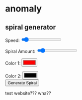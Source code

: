 <head>
	<link rel="stylesheet" href="mainsite.css">
	<script src="gif.js?v=3"></script>
</head>

<body>
  <h1>anomaly</h1>
  <h2>spiral generator</h2>
  <label for="slider1">Speed:</label>
  <input type="range" id="slider1" min="0" max="3" value="0.2" step="0.1">
  <br>

  <label for="slider2">Spiral Amount:</label>
  <input type="range" id="slider2" min="2" max="24" value="4">
  <br>

  <label for="colorPicker1">Color 1:</label>
  <input type="color" id="colorPicker1" value="#ff0000">
  <br>

  <label for="colorPicker2">Color 2:</label>
  <input type="color" id="colorPicker2" value="#000000">
  <br>
  <button onclick="generateRandomNoise()">Generate Spiral</button>
  <div id="imageContainer"></div>
  <p> test website??? wha?? </p>
</body>

<script>
    const slider1 = document.getElementById('slider1');
    const colorPicker1 = document.getElementById('colorPicker1');
    const slider2 = document.getElementById('slider2');
    const colorPicker2 = document.getElementById('colorPicker2');

	function hexToRgb(hex) {
	    // Remove the hash symbol, if present
	    hex = hex.replace(/^#/, '');
	
	    // Parse the hex value into individual color components
	    var bigint = parseInt(hex, 16);
	    var r = (bigint >> 16) & 255;
	    var g = (bigint >> 8) & 255;
	    var b = bigint & 255;
	
	    // Return the RGB values as an object
	    return [r,g,b];
	}
	
  document.addEventListener('DOMContentLoaded', function () {
    // Find the div with the class 'wrapper'
    var wrapperDiv = document.querySelector('.wrapper');

    // Check if the wrapperDiv is found
    if (wrapperDiv) {
        // Find and remove the header element within the wrapper
        var headerElement = wrapperDiv.querySelector('header');
        if (headerElement) {
            headerElement.remove();
        }

        // Find and remove the footer element within the wrapper
        var footerElement = wrapperDiv.querySelector('footer');
        if (footerElement) {
            footerElement.remove();
        }
    }
});
  function getDistance(x1,x2,y1,y2) {
    var a = x2 - x1;
    var b = y2 - y1;
    
    var c = Math.sqrt( a*a + b*b );
    return c;
  }

  function angle(cx, cy, ex, ey) {
    var dy = ey - cy;
    var dx = ex - cx;
    var theta = Math.atan2(dy, dx); // range (-PI, PI]
    theta *= 180 / Math.PI; // rads to degs, range (-180, 180]
    //if (theta < 0) theta = 360 + theta; // range [0, 360)
    return (theta+360) % 360;
  }
  function lerpcolor(clr1,clr2, fac) {
    return [clr1[0]*(1-fac) + clr2[0]*fac,clr1[1]*(1-fac) + clr2[1]*fac,clr1[2]*(1-fac) + clr2[2]*fac];
  }
  function generateRandomNoise() {
  // Create a canvas element
    var gif = new GIF({
	  workers: 2,
	  quality: 10
	});
	var growthFactor = slider1.value;
	var angleFactor = 360.0/slider2.value;
	var hueShiftFactor = -0.1;
	var clr1 = hexToRgb(colorPicker1.value);
	var clr2 = hexToRgb(colorPicker2.value);
	  for (let i = 0; i < 100; i++) {
	    var canvas = document.createElement("canvas");
	    canvas.width = 128;
	    canvas.height = 128;
	    var ctx = canvas.getContext("2d");
	
	    
	    // Generate random noise
	    for (var x = 0; x < 128; x++) {
	      for (var y = 0; y < 128; y++) {
	        var d = getDistance(x,64,y,64);
	        var a = angle(x,y,64,64);
	
	        
	        
	        var dist = ((d/64.0)+(a/angleFactor));
	        
	        var randomValue = Math.floor(Math.random() * 256);
	        var v = i*growthFactor;
		var f = (dist+v);
	        
		var l = (f)%1.0;
	        var clr = lerpcolor(clr1,clr2,l);
		if (l < 0) {
			clr = [0,0,255];
		}
		
	        ctx.fillStyle = "rgb(" + Math.floor(clr[0]) + "," + Math.floor(clr[1]) + "," + Math.floor(clr[2]) + ")";
	        ctx.fillRect(x, y, 1, 1);
	      }
	    }
  	
	
	// or a canvas element
		gif.addFrame(canvas, {delay: 20});
	  }
	gif.on('finished', function(blob) {
	  var image = new Image();
	  image.src = URL.createObjectURL(blob);
	
	  var imageContainer = document.getElementById("imageContainer");
	  imageContainer.innerHTML = '';
	  imageContainer.appendChild(image);
	});
	
	gif.render();
    // Create an image element and set its source to the canvas data URL
    	/*var image = new Image();
	image.src = canvas.toDataURL();
	
	// Append the image to the HTML container
	var imageContainer = document.getElementById("imageContainer");
	imageContainer.innerHTML = '';
	imageContainer.appendChild(image);*/
  }
</script>
